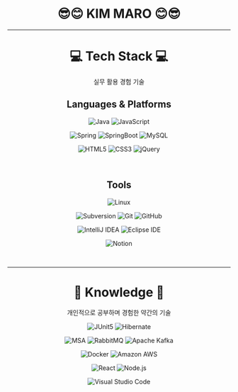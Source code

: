 <div align="center">
  
  # 😎😊  KIM MARO  😊😎

  ---
  
  # 💻  Tech Stack  💻
  
  실무 활용 경험 기술
  
  ## Languages & Platforms
  ![Java](https://img.shields.io/badge/Java-007396.svg?&style=for-the-badge&logo=Java&logoColor=white)
  ![JavaScript](https://img.shields.io/badge/JavaScript-F7DF1E.svg?&style=for-the-badge&logo=JavaScript&logoColor=white)
  
  ![Spring](https://img.shields.io/badge/Spring-6DB33F.svg?&style=for-the-badge&logo=Spring&logoColor=white)
  ![SpringBoot](https://img.shields.io/badge/SpringBoot-6DB33F.svg?&style=for-the-badge&logo=SpringBoot&logoColor=white)
  ![MySQL](https://img.shields.io/badge/MySQL-4479A1.svg?&style=for-the-badge&logo=MySQL&logoColor=white)

  ![HTML5](https://img.shields.io/badge/HTML5-E34F26.svg?&style=for-the-badge&logo=HTML5&logoColor=white)
  ![CSS3](https://img.shields.io/badge/CSS3-1572B6.svg?&style=for-the-badge&logo=CSS3&logoColor=white)
  ![jQuery](https://img.shields.io/badge/jQuery-0769AD.svg?&style=for-the-badge&logo=jQuery&logoColor=white)

  </br>
  
  ## Tools
  ![Linux](https://img.shields.io/badge/Linux-FCC624.svg?&style=for-the-badge&logo=Linux&logoColor=white)
  
  ![Subversion](https://img.shields.io/badge/Subversion-809CC9.svg?&style=for-the-badge&logo=Subversion&logoColor=white)
  ![Git](https://img.shields.io/badge/Git-F05032.svg?&style=for-the-badge&logo=Git&logoColor=white)
  ![GitHub](https://img.shields.io/badge/GitHub-181717.svg?&style=for-the-badge&logo=GitHub&logoColor=white)

  ![IntelliJ IDEA](https://img.shields.io/badge/IntelliJ%20IDEA-000000.svg?&style=for-the-badge&logo=IntelliJ%20IDEA&logoColor=white)
  ![Eclipse IDE](https://img.shields.io/badge/Eclipse%20IDE-2C2255.svg?&style=for-the-badge&logo=Eclipse%20IDE&logoColor=white)

  ![Notion](https://img.shields.io/badge/Notion-000000.svg?&style=for-the-badge&logo=Notion&logoColor=white)
  
   </br>
  
  ---
  # 📝  Knowledge  📝
  개인적으로 공부하며 경험한 약간의 기술
  
  ![JUnit5](https://img.shields.io/badge/JUnit5-25A162.svg?&style=for-the-badge&logo=JUnit5&logoColor=white)
  ![Hibernate](https://img.shields.io/badge/Hibernate-59666C.svg?&style=for-the-badge&logo=Hibernate&logoColor=white)
  
  ![MSA](https://img.shields.io/badge/MSA-000000.svg?&style=for-the-badge&logo=MSA&logoColor=white)
  ![RabbitMQ](https://img.shields.io/badge/RabbitMQ-FF6600.svg?&style=for-the-badge&logo=RabbitMQ&logoColor=white)
  ![Apache Kafka](https://img.shields.io/badge/Apache%20Kafka-231F20.svg?&style=for-the-badge&logo=Apache%20Kafka&logoColor=white)
  
  ![Docker](https://img.shields.io/badge/Docker-2496ED.svg?&style=for-the-badge&logo=Docker&logoColor=white)
  ![Amazon AWS](https://img.shields.io/badge/Amazon%20AWS-232F3E.svg?&style=for-the-badge&logo=Amazon%20AWS&logoColor=white)
  
  ![React](https://img.shields.io/badge/React-61DAFB.svg?&style=for-the-badge&logo=React&logoColor=white)
  ![Node.js](https://img.shields.io/badge/Node.js-339933.svg?&style=for-the-badge&logo=Node.js&logoColor=white)

  ![Visual Studio Code](https://img.shields.io/badge/Visual%20Studio%20Code-007ACC.svg?&style=for-the-badge&logo=Visual%20Studio%20Code&logoColor=white)



</div>
